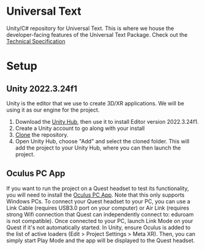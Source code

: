 # Universal Text
Unity/C# repository for Universal Text. This is where we house the developer-facing features of the Universal Text Package.
Check out the [Technical Specification](https://docs.google.com/document/d/1ZENwW2QDMECsh4XjdapVCEHr-pyB22QbAG2YkK9n5k4/edit#heading=h.sqd56vvgynf)
# Setup
## Unity 2022.3.24f1
Unity is the editor that we use to create 3D/XR applications. We will be using it as our engine for the project. 
1. Download the [Unity Hub](https://unity.com/download), then use it to install Editor version 2022.3.24f1.
2. Create a Unity account to go along with your install
3. [Clone](https://docs.github.com/en/repositories/creating-and-managing-repositories/cloning-a-repository) the repository.
4. Open Unity Hub, choose "Add" and select the cloned folder. This will add the project to your Unity Hub, where you can then launch the project.
## Oculus PC App
If you want to run the project on a Quest headset to test its functionality, you will need to install the [Oculus PC App](https://www.meta.com/help/quest/articles/headsets-and-accessories/oculus-rift-s/install-app-for-link/). Note that this only supports Windows PCs. To connect your Quest headset to your PC, you can use a Link Cable (requires USB3.0 port on your computer) or Air Link (requires strong Wifi connection that Quest can independently connect to: eduroam is not compatible).
Once connected to your PC, launch Link Mode on your Quest if it's not automatically started. In Unity, ensure Oculus is added to the list of active loaders (Edit > Project Settings > Meta XR). Then, you can simply start Play Mode and the app will be displayed to the Quest headset.
